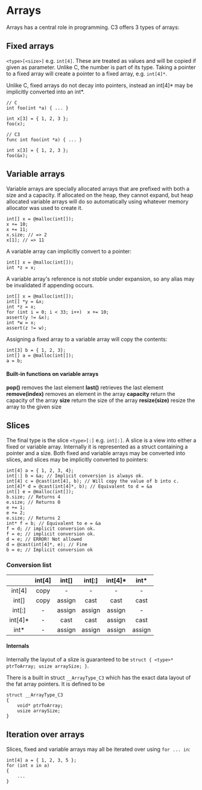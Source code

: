 # Arrays

Arrays has a central role in programming. C3 offers 3 types of arrays:

## Fixed arrays

`<type>[<size>]` e.g. `int[4]`. These are treated as values and will be copied if given as parameter. Unlike C, the number is part of its type. Taking a pointer to a fixed array will create a pointer to a fixed array, e.g. `int[4]*`. 

Unlike C, fixed arrays do not decay into pointers, instead an int[4]* may be implicitly converted into an int*.

```
// C
int foo(int *a) { ... }

int x[3] = { 1, 2, 3 };
foo(x);

// C3
func int foo(int *a) { ... }

int x[3] = { 1, 2, 3 };
foo(&x);
```

## Variable arrays

Variable arrays are specially allocated arrays that are prefixed with both a size and a capacity. If allocated on the heap, they cannot expand, but heap allocated variable arrays will do so automatically using whatever memory allocator was used to create it. 

```
int[] x = @malloc(int[]);
x += 10;
x += 11;
x.size; // => 2
x[1]; // => 11
```

A variable array can implicitly convert to a pointer:

```
int[] x = @malloc(int[]);
int *z = x;
```

A variable array's reference is not *stable* under expansion, so any alias may be invalidated if appending occurs.

```
int[] x = @malloc(int[]);
int[] *y = &x;
int *z = x;
for (int i = 0; i < 33; i++)  x += 10;
assert(y != &x);
int *w = x;
assert(z != w);
```

Assigning a fixed array to a variable array will copy the contents:

```
int[3] b = { 1, 2, 3};
int[] a = @malloc(int[]);
a = b;
```

#### Built-in functions on variable arrays

**pop()** removes the last element
**last()** retrieves the last element
**remove(index)** removes an element in the array
**capacity** return the capacity of the array
**size** return the size of the array
**resize(size)** resize the array to the given size

## Slices

The final type is the slice `<type>[:]`  e.g. `int[:]`. A slice is a view into either a fixed or variable array. Internally it is represented as a struct containing a pointer and a size. Both fixed and variable arrays may be converted into slices, and slices may be implicitly converted to pointers:
    
```
int[4] a = { 1, 2, 3, 4};
int[:] b = &a; // Implicit conversion is always ok.
int[4] c = @cast(int[4], b); // Will copy the value of b into c.
int[4]* d = @cast(int[4]*, b); // Equivalent to d = &a
int[] e = @malloc(int[]);
b.size; // Returns 4
e.size; // Returns 0
e += 1;
e += 2;
e.size; // Returns 2 
int* f = b; // Equivalent to e = &a
f = d; // implicit conversion ok.
f = e; // implicit conversion ok.
d = e; // ERROR! Not allowed
d = @cast(int[4]*, e); // Fine
b = e; // Implicit conversion ok
```
### Conversion list

|  |       int[4] | int[] | int[:] | int[4]* | int* |
|:-:|:-:|:-:|:-:|:-:|:-:|
| int[4] | copy | - | - | - | - |
| int[] | copy | assign | cast | cast | cast |
| int[:] | - | assign | assign | assign | - |
| int[4]* | - | cast | cast | assign | cast |
| int* | - | assign | assign | assign | assign |

#### Internals

Internally the layout of a slize is guaranteed to be `struct { <type>* ptrToArray; usize arraySize; }`.

There is a built in struct `__ArrayType_C3` which has the exact data layout of the fat array pointers. It is defined to be

```
struct __ArrayType_C3 
{ 
    void* ptrToArray;
    usize arraySize;
}
```

## Iteration over arrays

Slices, fixed and variable arrays may all be iterated over using `for ... in`:

```
int[4] a = { 1, 2, 3, 5 };
for (int x in a)
{
    ...
}
```

